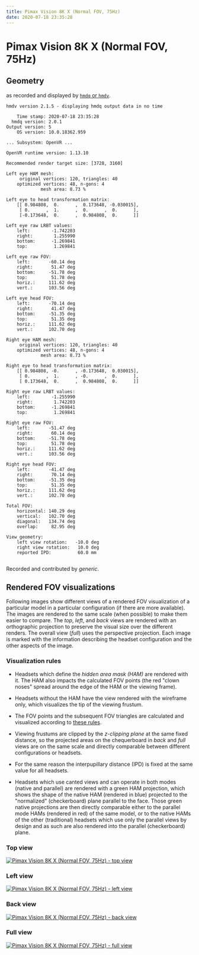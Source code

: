 ```yaml
---
title: Pimax Vision 8K X (Normal FOV, 75Hz)
date: 2020-07-18 23:35:28
---
```

# Pimax Vision 8K X (Normal FOV, 75Hz)

## Geometry

as recorded and displayed by [`hmdq` or `hmdv`](https://github.com/risa2000/hmdq).
```
hmdv version 2.1.5 - displaying hmdq output data in no time

    Time stamp: 2020-07-18 23:35:28
  hmdq version: 2.0.1
Output version: 5
    OS version: 10.0.18362.959

... Subsystem: OpenVR ...

OpenVR runtime version: 1.13.10

Recommended render target size: [3728, 3160]

Left eye HAM mesh:
     original vertices: 120, triangles: 40
    optimized vertices: 48, n-gons: 4
             mesh area: 8.73 %

Left eye to head transformation matrix:
    [[ 0.984808,  0.      ,  0.173648, -0.030015],
     [ 0.      ,  1.      ,  0.      ,  0.      ],
     [-0.173648,  0.      ,  0.984808,  0.      ]]

Left eye raw LRBT values:
    left:        -1.742203
    right:        1.255990
    bottom:      -1.269841
    top:          1.269841

Left eye raw FOV:
    left:       -60.14 deg
    right:       51.47 deg
    bottom:     -51.78 deg
    top:         51.78 deg
    horiz.:     111.62 deg
    vert.:      103.56 deg

Left eye head FOV:
    left:       -70.14 deg
    right:       41.47 deg
    bottom:     -51.35 deg
    top:         51.35 deg
    horiz.:     111.62 deg
    vert.:      102.70 deg

Right eye HAM mesh:
     original vertices: 120, triangles: 40
    optimized vertices: 48, n-gons: 4
             mesh area: 8.73 %

Right eye to head transformation matrix:
    [[ 0.984808, -0.      , -0.173648,  0.030015],
     [ 0.      ,  1.      , -0.      ,  0.      ],
     [ 0.173648,  0.      ,  0.984808,  0.      ]]

Right eye raw LRBT values:
    left:        -1.255990
    right:        1.742203
    bottom:      -1.269841
    top:          1.269841

Right eye raw FOV:
    left:       -51.47 deg
    right:       60.14 deg
    bottom:     -51.78 deg
    top:         51.78 deg
    horiz.:     111.62 deg
    vert.:      103.56 deg

Right eye head FOV:
    left:       -41.47 deg
    right:       70.14 deg
    bottom:     -51.35 deg
    top:         51.35 deg
    horiz.:     111.62 deg
    vert.:      102.70 deg

Total FOV:
    horizontal: 140.29 deg
    vertical:   102.70 deg
    diagonal:   134.74 deg
    overlap:     82.95 deg

View geometry:
    left view rotation:   -10.0 deg
    right view rotation:   10.0 deg
    reported IPD:          60.0 mm


```
Recorded and contributed by _generic_.

## Rendered FOV visualizations

Following images show different views of a rendered FOV visualization of a
particular model in a particular configuration (if there are more available).
The images are rendered to the same scale (when possible) to make them easier
to compare. The _top_, _left_, and _back_ views are rendered with an
orthographic projection to preserve the visual size over the different renders.
The overall view (_full_) uses the perspective projection. Each image is marked
with the information describing the headset configuration and the other aspects
of the image.

### Visualization rules

* Headsets which define the _hidden area mask (HAM)_ are rendered with it. The
  HAM also impacts the calculated FOV points (the red "clown noses" spread
  around the edge of the HAM or the viewing frame).

* Headsets without the HAM have the view rendered with the wireframe only, which
  visualizes the tip of the viewing frustum.

* The FOV points and the subsequent FOV triangles are calculated and visualized
  according to [these
  rules](https://risa2000.github.io/vrdocs/docs/hmd_fov_calculation).

* Viewing frustums are clipped by the _z-clipping plane_ at the same fixed
  distance, so the projected areas on the chequerboard in _back_ and _full_
  views are on the same scale and directly comparable between different
  configurations or headsets.

* For the same reason the interpupillary distance (IPD) is fixed at the same
  value for all headsets.

* Headsets which use canted views and can operate in both modes (native and
  parallel) are rendered with a green HAM projection, which shows the shape of
  the native HAM (rendered in blue) projected to the "normalized"
  (checkerboard) plane parallel to the face. Those green native projections are
  then directly comparable either to the parallel mode HAMs (rendered in red)
  of the same model, or to the native HAMs of the other (traditional) headsets
  which use only the parallel views by design and as such are also rendered
  into the parallel (checkerboard) plane.

### Top view
[![Pimax Vision 8K X (Normal FOV, 75Hz) - top view](../images/PimaxVision8KX_Normal_Native_R75_top.dmx.png)](../images/PimaxVision8KX_Normal_Native_R75_top.dmx.png)

### Left view
[![Pimax Vision 8K X (Normal FOV, 75Hz) - left view](../images/PimaxVision8KX_Normal_Native_R75_left.dmx.png)](../images/PimaxVision8KX_Normal_Native_R75_left.dmx.png)

### Back view
[![Pimax Vision 8K X (Normal FOV, 75Hz) - back view](../images/PimaxVision8KX_Normal_Native_R75_back.dmx.png)](../images/PimaxVision8KX_Normal_Native_R75_back.dmx.png)

### Full view
[![Pimax Vision 8K X (Normal FOV, 75Hz) - full view](../images/PimaxVision8KX_Normal_Native_R75_over.dmx.png)](../images/PimaxVision8KX_Normal_Native_R75_over.dmx.png)

